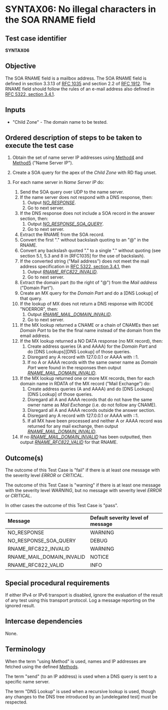 # SYNTAX06: No illegal characters in the SOA RNAME field

## Test case identifier
**SYNTAX06**

## Objective

The SOA RNAME field is a mailbox address. The SOA RNAME field is defined
in section 3.3.13 of [RFC 1035] and section 2.2 of [RFC 1912]. The RNAME
field should follow the rules of an e-mail address also defined in 
[RFC 5322, section 3.4.1].

## Inputs

* "Child Zone" - The domain name to be tested.

## Ordered description of steps to be taken to execute the test case

1. Obtain the set of name server IP addresses using [Method4] and [Method5]
   ("Name Server IP").

2. Create a SOA query for the apex of the *Child Zone* with RD flag unset.

3. For each name server in *Name Server IP* do:
   1. Send the SOA query over UDP to the name server.
   2. If the name server does not respond with a DNS response, then:
      1. Output *[NO_RESPONSE]*.
      2. Go to next server.
   3. If the DNS response does not include a SOA record in the 
      answer section, then:
      1. Output *[NO_RESPONSE_SOA_QUERY]*.
      2. Go to next server.
   4. Extract the RNAME from the SOA record.
   5. Convert the first "." without backslash quoting to an "@" in 
      the RNAME.
   6. Convert any backslash quoted "." to a single "." without quoting
      (see section 5.1, 5.3 and 8 in [RFC1035] for the use of backslash).
   7. If the converted string ("Mail address") does not meet the 
      mail address specification in [RFC 5322, section 3.4.1], then 
      1. Output *[RNAME_RFC822_INVALID]*.
      2. Go to next server.
   8. Extract the domain part (to the right of "@") from the *Mail 
      address* ("Domain Part").
   9. Create an MX query for the *Domain Part* and do a [DNS Lookup]
      of that query. 
   10. If the lookup of MX does not return a DNS response with RCODE 
       "NOERROR", then:
       1. Output *[RNAME_MAIL_DOMAIN_INVALID]*.
       2. Go to next server.
   11. If the MX lookup returned a CNAME or a chain of CNAMEs then
       set *Domain Part* to be the the final name instead of the
       domain from the email address.
   12. If the MX lookup returned a NO DATA response (no MX record), 
       then:
       1. Create address queries (A and AAAA) for the *Domain Part*
          and do [DNS Lookups][DNS Lookup] of those queries. 
       2. Disregard any A record with 127.0.0.1 or AAAA with ::1.
       3. If no A or AAAA records with the same owner name as *Domain
          Part* were found in the responses 
          then output *[RNAME_MAIL_DOMAIN_INVALID]*.
   13. If the MX lookup returned one or more MX records, then for each 
       domain name in RDATA of the MX record ("Mail Exchange") do:
       1. Create address queries (A and AAAA) and do 
          [DNS Lookups][DNS Lookup] of those queries. 
       2. Disregard all A and AAAA records that do not have the same
          owner name as *Mail Exchange* (i.e. do not follow
          any CNAME).
       3. Disregard all A and AAAA records outside the answer section.
       4. Disregard any A record with 127.0.0.1 or AAAA with ::1.
       5. If all MX have been processed and neither A or AAAA record 
          was returned for any mail exchange, then output 
          *[RNAME_MAIL_DOMAIN_INVALID]*.
   14. If no *[RNAME_MAIL_DOMAIN_INVALID]* has been outputted, 
       then output *[RNAME_RFC822_VALID]* for that RNAME.


## Outcome(s)

The outcome of this Test Case is "fail" if there is at least one message
with the severity level *ERROR* or *CRITICAL*.

The outcome of this Test Case is "warning" if there is at least one message
with the severity level *WARNING*, but no message with severity level
*ERROR* or *CRITICAL*.

In other cases the outcome of this Test Case is "pass".

Message                       | Default severity level of message
:-----------------------------|:-----------------------------------
NO_RESPONSE                   | WARNING
NO_RESPONSE_SOA_QUERY         | DEBUG
RNAME_RFC822_INVALID          | WARNING
RNAME_MAIL_DOMAIN_INVALID     | NOTICE
RNAME_RFC822_VALID            | INFO


## Special procedural requirements

If either IPv4 or IPv6 transport is disabled, ignore the evaluation of the
result of any test using this transport protocol. Log a message reporting
on the ignored result.

## Intercase dependencies

None.

## Terminology

When the term "using Method" is used, names and IP addresses are fetched
using the defined [Methods].

The term "send" (to an IP address) is used when a DNS query is sent to
a specific name server.

The term "DNS Lookup" is used when a recursive lookup is used, though
any changes to the DNS tree introduced by an [undelegated test] must be
respected.


[Methods]:                 ../Methods.md
[Method4]:                 ../Methods.md#method-4-obtain-glue-address-records-from-parent
[Method5]:                 ../Methods.md#method-5-obtain-the-name-server-address-records-from-child
[RFC 1035]:                https://tools.ietf.org/html/rfc1035
[RFC 1912]:                https://tools.ietf.org/html/rfc1912
[RFC 5322, section 3.4.1]: https://tools.ietf.org/html/rfc5322#section-3.4

[NO_RESPONSE]:               #outcomes
[NO_RESPONSE_SOA_QUERY]:     #outcomes
[RNAME_MAIL_DOMAIN_INVALID]: #outcomes
[RNAME_RFC822_INVALID]:      #outcomes
[RNAME_RFC822_VALID]:        #outcomes



